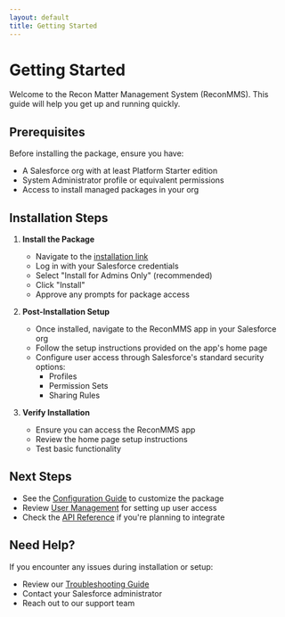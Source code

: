 ```yaml
---
layout: default
title: Getting Started
---
```


# Getting Started

Welcome to the Recon Matter Management System (ReconMMS). This guide will help you get up and running quickly.

## Prerequisites

Before installing the package, ensure you have:
- A Salesforce org with at least Platform Starter edition
- System Administrator profile or equivalent permissions
- Access to install managed packages in your org

## Installation Steps

1. **Install the Package**
   - Navigate to the [installation link](https://login.salesforce.com/packaging/installPackage.apexp?p0=04tPF0000007eAPYAY)
   - Log in with your Salesforce credentials
   - Select "Install for Admins Only" (recommended)
   - Click "Install"
   - Approve any prompts for package access

2. **Post-Installation Setup**
   - Once installed, navigate to the ReconMMS app in your Salesforce org
   - Follow the setup instructions provided on the app's home page
   - Configure user access through Salesforce's standard security options:
     - Profiles
     - Permission Sets
     - Sharing Rules

3. **Verify Installation**
   - Ensure you can access the ReconMMS app
   - Review the home page setup instructions
   - Test basic functionality

## Next Steps

- See the [Configuration Guide](/pages/configuration) to customize the package
- Review [User Management](/pages/user-management) for setting up user access
- Check the [API Reference](/pages/api-reference) if you're planning to integrate

## Need Help?

If you encounter any issues during installation or setup:
- Review our [Troubleshooting Guide](/pages/troubleshooting)
- Contact your Salesforce administrator
- Reach out to our support team
